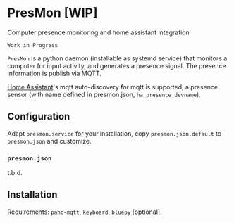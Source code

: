 # PresMon [WIP]
Computer presence monitoring and home assistant integration

``Work in Progress``

`PresMon` is a python daemon (installable as systemd service) that monitors a computer for input activity, and generates a presence signal. The presence information is publish via MQTT.

[Home Assistant](https://www.home-assistant.io/)'s mqtt auto-discovery for mqtt is supported, a presence sensor (with name defined in presmon.json, `ha_presence_devname`).

## Configuration

Adapt `presmon.service` for your installation, copy `presmon.json.default` to `presmon.json` and customize.

### `presmon.json`

t.b.d.

## Installation

Requirements: `paho-mqtt`, `keyboard`, `bluepy` [optional].
